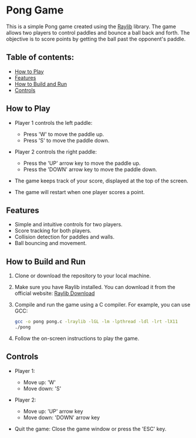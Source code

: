 # Pong Game

This is a simple Pong game created using the [Raylib](https://www.raylib.com/) library. The game allows two players to control paddles and bounce a ball back and forth. The objective is to score points by getting the ball past the opponent's paddle.

## Table of contents:

- [How to Play](#how-to-play)
- [Features](#features)
- [How to Build and Run](#how-to-build-and-run)
- [Controls](#controls)

## How to Play

- Player 1 controls the left paddle:

  - Press 'W' to move the paddle up.
  - Press 'S' to move the paddle down.

- Player 2 controls the right paddle:

  - Press the 'UP' arrow key to move the paddle up.
  - Press the 'DOWN' arrow key to move the paddle down.

- The game keeps track of your score, displayed at the top of the screen.

- The game will restart when one player scores a point.

## Features

- Simple and intuitive controls for two players.
- Score tracking for both players.
- Collision detection for paddles and walls.
- Ball bouncing and movement.

## How to Build and Run

1. Clone or download the repository to your local machine.

2. Make sure you have Raylib installed. You can download it from the official website: [Raylib Download](https://www.raylib.com/)

3. Compile and run the game using a C compiler. For example, you can use GCC:

   ```bash
   gcc -o pong pong.c -lraylib -lGL -lm -lpthread -ldl -lrt -lX11
   ./pong
   ```

4. Follow the on-screen instructions to play the game.

## Controls

- Player 1:

  - Move up: 'W'
  - Move down: 'S'

- Player 2:

  - Move up: 'UP' arrow key
  - Move down: 'DOWN' arrow key

- Quit the game: Close the game window or press the 'ESC' key.
